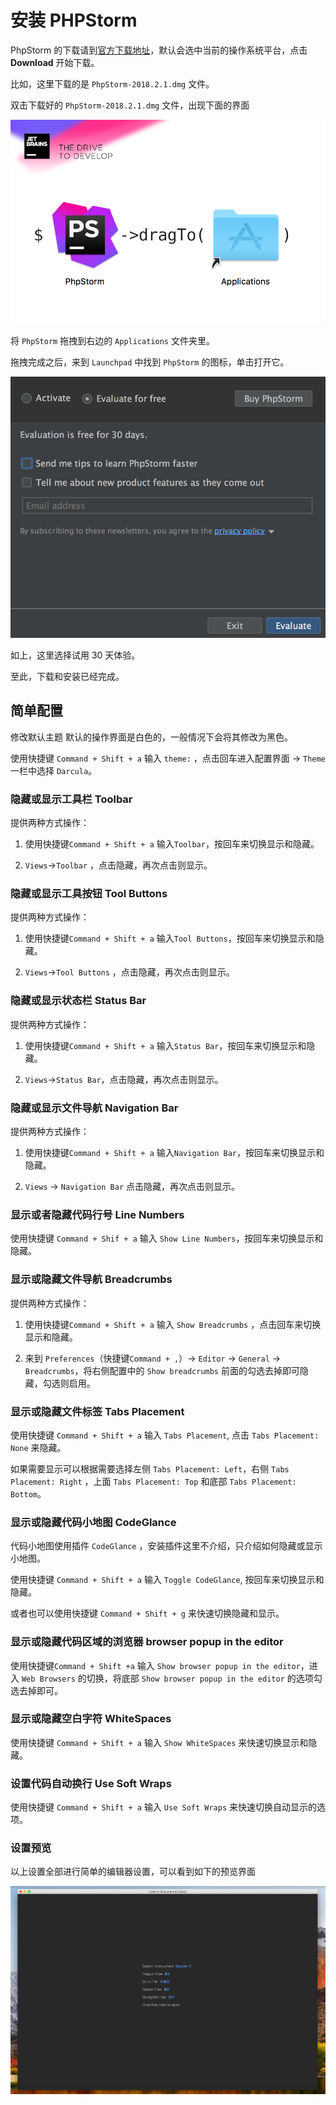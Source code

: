 # 安装 PHPStorm

PhpStorm 的下载请到[官方下载地址](https://www.jetbrains.com/phpstorm/download/download-thanks.html)，默认会选中当前的操作系统平台，点击 **Download** 开始下载。

比如，这里下载的是 `PhpStorm-2018.2.1.dmg` 文件。

双击下载好的 `PhpStorm-2018.2.1.dmg` 文件，出现下面的界面

![](./../assets/install/phpstorm-drop-to-applications-install.png)

将 `PhpStorm` 拖拽到右边的 `Applications` 文件夹里。

拖拽完成之后，来到 `Launchpad` 中找到 `PhpStorm` 的图标，单击打开它。

![](./../assets/install/phpstorm-evaluate-for-free.png)

如上，这里选择试用 30 天体验。

至此，下载和安装已经完成。

## 简单配置

修改默认主题
默认的操作界面是白色的，一般情况下会将其修改为黑色。

使用快捷键 `Command + Shift + a` 输入 `theme:` ，点击回车进入配置界面 -> `Theme` 一栏中选择 `Darcula`。

### 隐藏或显示工具栏 Toolbar

提供两种方式操作：

1. 使用快捷键`Command + Shift + a` 输入`Toolbar`，按回车来切换显示和隐藏。

2. `Views`->`Toolbar` ，点击隐藏，再次点击则显示。

### 隐藏或显示工具按钮 Tool Buttons

提供两种方式操作：

1. 使用快捷键`Command + Shift + a` 输入`Tool Buttons`，按回车来切换显示和隐藏。

2. `Views`->`Tool Buttons` ，点击隐藏，再次点击则显示。

### 隐藏或显示状态栏 Status Bar

提供两种方式操作：

1. 使用快捷键`Command + Shift + a` 输入`Status Bar`，按回车来切换显示和隐藏。

2. `Views`->`Status Bar`，点击隐藏，再次点击则显示。

### 隐藏或显示文件导航 Navigation Bar

提供两种方式操作：

1. 使用快捷键`Command + Shift + a` 输入`Navigation Bar`，按回车来切换显示和隐藏。

2. `Views` -> `Navigation Bar` 点击隐藏，再次点击则显示。

### 显示或者隐藏代码行号 Line Numbers

使用快捷键 `Command + Shif + a` 输入 `Show Line Numbers`，按回车来切换显示和隐藏。

### 显示或隐藏文件导航 Breadcrumbs

提供两种方式操作：

1. 使用快捷键`Command + Shift + a` 输入 `Show Breadcrumbs` ，点击回车来切换显示和隐藏。

2. 来到 `Preferences`（快捷键`Command + ,`）-> `Editor` -> `General` -> `Breadcrumbs`，将右侧配置中的 `Show breadcrumbs` 前面的勾选去掉即可隐藏，勾选则启用。

### 显示或隐藏文件标签 Tabs Placement

使用快捷键 `Command + Shift + a` 输入 `Tabs Placement`, 点击 `Tabs Placement: None` 来隐藏。

如果需要显示可以根据需要选择左侧 `Tabs Placement: Left`，右侧 `Tabs Placement: Right` ，上面 `Tabs Placement: Top` 和底部 `Tabs Placement: Bottom`。

### 显示或隐藏代码小地图 CodeGlance

代码小地图使用插件 `CodeGlance` ，安装插件这里不介绍，只介绍如何隐藏或显示小地图。

使用快捷键 `Command + Shift + a` 输入 `Toggle CodeGlance`, 按回车来切换显示和隐藏。

或者也可以使用快捷键 `Command + Shift + g` 来快速切换隐藏和显示。

### 显示或隐藏代码区域的浏览器 browser popup in the editor

使用快捷键`Command + Shift +a` 输入 `Show browser popup in the editor`，进入 `Web Browsers` 的切换，将底部 `Show browser popup in the editor` 的选项勾选去掉即可。

### 显示或隐藏空白字符 WhiteSpaces

使用快捷键 `Command + Shift + a` 输入 `Show WhiteSpaces` 来快速切换显示和隐藏。

### 设置代码自动换行 Use Soft Wraps

使用快捷键 `Command + Shift + a` 输入 `Use Soft Wraps` 来快速切换自动显示的选项。

### 设置预览

以上设置全部进行简单的编辑器设置，可以看到如下的预览界面

![](./../assets/install/phpstorm-simple-setting.png)
